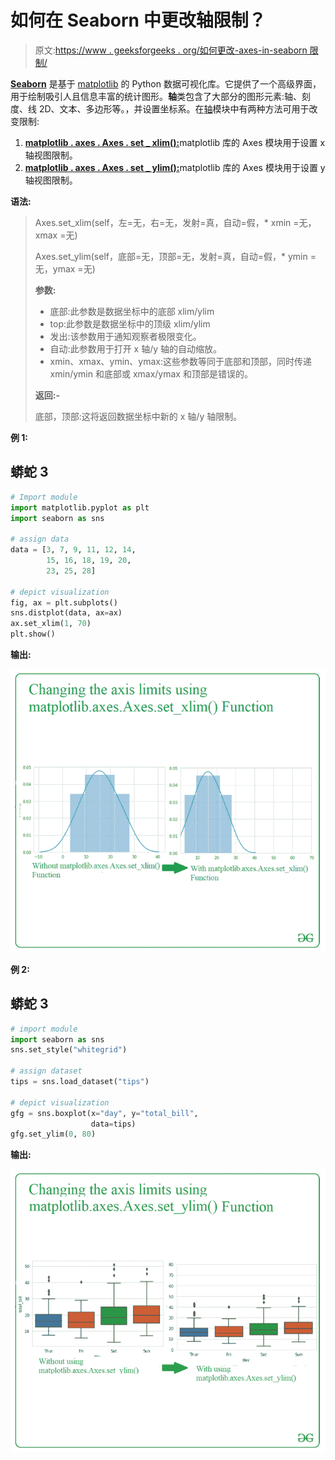 # 如何在 Seaborn 中更改轴限制？

> 原文:[https://www . geeksforgeeks . org/如何更改-axes-in-seaborn 限制/](https://www.geeksforgeeks.org/how-to-change-axes-limits-in-seaborn/)

[**Seaborn**](https://www.geeksforgeeks.org/python-seaborn-tutorial/) 是基于 [matplotlib](https://www.geeksforgeeks.org/matplotlib-tutorial/) 的 Python 数据可视化库。它提供了一个高级界面，用于绘制吸引人且信息丰富的统计图形。**轴**类包含了大部分的图形元素:轴、刻度、线 2D、文本、多边形等。，并设置坐标系。在[轴](https://www.geeksforgeeks.org/matplotlib-axes-class/)模块中有两种方法可用于改变限制:

1.  [**matplotlib . axes . Axes . set _ xlim():**](https://www.geeksforgeeks.org/matplotlib-axes-axes-set_xlim-in-python/)matplotlib 库的 Axes 模块用于设置 x 轴视图限制。
2.  [**matplotlib . axes . Axes . set _ ylim():**](https://www.geeksforgeeks.org/matplotlib-axes-axes-set_ylim-in-python/)matplotlib 库的 Axes 模块用于设置 y 轴视图限制。

**语法:**

> Axes.set_xlim(self，左=无，右=无，发射=真，自动=假，* xmin =无，xmax =无)
> 
> Axes.set_ylim(self，底部=无，顶部=无，发射=真，自动=假，* ymin =无，ymax =无)
> 
> **参数:**
> 
> *   底部:此参数是数据坐标中的底部 xlim/ylim
> *   top:此参数是数据坐标中的顶级 xlim/ylim
> *   发出:该参数用于通知观察者极限变化。
> *   自动:此参数用于打开 x 轴/y 轴的自动缩放。
> *   xmin、xmax、ymin、ymax:这些参数等同于底部和顶部，同时传递 xmin/ymin 和底部或 xmax/ymax 和顶部是错误的。
> 
> **返回:-**
> 
> 底部，顶部:这将返回数据坐标中新的 x 轴/y 轴限制。

**例 1:**

## 蟒蛇 3

```py
# Import module
import matplotlib.pyplot as plt
import seaborn as sns

# assign data
data = [3, 7, 9, 11, 12, 14,
        15, 16, 18, 19, 20,
        23, 25, 28]

# depict visualization
fig, ax = plt.subplots()
sns.distplot(data, ax=ax)
ax.set_xlim(1, 70)
plt.show()
```

**输出:**

![](img/5e5684da2423e1e9583b48d19d512ede.png)

**例 2:**

## 蟒蛇 3

```py
# import module
import seaborn as sns
sns.set_style("whitegrid")

# assign dataset
tips = sns.load_dataset("tips")

# depict visualization
gfg = sns.boxplot(x="day", y="total_bill",
                  data=tips)
gfg.set_ylim(0, 80)
```

**输出:**

![](img/d2be583870fd256a6486b7cbac1687b8.png)